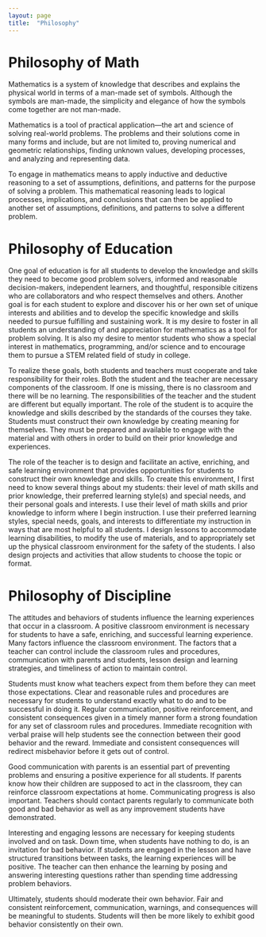 ```yaml
---
layout: page
title:  "Philosophy"
---
```


# Philosophy of Math

Mathematics is a system of knowledge that describes and explains the physical world in terms of a man-made set of symbols. Although the symbols are man-made, the simplicity and elegance of how the symbols come together are not man-made.

Mathematics is a tool of practical application—the art and science of solving real-world problems. The problems and their solutions come in many forms and include, but are not limited to, proving numerical and geometric relationships, finding unknown values, developing processes, and analyzing and representing data.

To engage in mathematics means to apply inductive and deductive reasoning to a set of assumptions, definitions, and patterns for the purpose of solving a problem. This mathematical reasoning leads to logical processes, implications, and conclusions that can then be applied to another set of assumptions, definitions, and patterns to solve a different problem.

# Philosophy of Education

One goal of education is for all students to develop the knowledge and skills they need to become good problem solvers, informed and reasonable decision-makers, independent learners, and thoughtful, responsible citizens who are collaborators and who respect themselves and others. Another goal is for each student to explore and discover his or her own set of unique interests and abilities and to develop the specific knowledge and skills needed to pursue fulfilling and sustaining work. It is my desire to foster in all students an understanding of and appreciation for mathematics as a tool for problem solving. It is also my desire to mentor students who show a special interest in mathematics, programming, and/or science and to encourage them to pursue a STEM related field of study in college.

To realize these goals, both students and teachers must cooperate and take responsibility for their roles. Both the student and the teacher are necessary components of the classroom. If one is missing, there is no classroom and there will be no learning. The responsibilities of the teacher and the student are different but equally important.
The role of the student is to acquire the knowledge and skills described by the standards of the courses they take. Students must construct their own knowledge by creating meaning for themselves. They must be prepared and available to engage with the material and with others in order to build on their prior knowledge and experiences.

The role of the teacher is to design and facilitate an active, enriching, and safe learning environment that provides opportunities for students to construct their own knowledge and skills. To create this environment, I first need to know several things about my students: their level of math skills and prior knowledge, their preferred learning style(s) and special needs, and their personal goals and interests. I use their level of math skills and prior knowledge to inform where I begin instruction. I use their preferred learning styles, special needs, goals, and interests to differentiate my instruction in ways that are most helpful to all students. I design lessons to accommodate learning disabilities, to modify the use of materials, and to appropriately set up the physical classroom environment for the safety of the students. I also design projects and activities that allow students to choose the topic or format. 

# Philosophy of Discipline
The attitudes and behaviors of students influence the learning experiences that occur in a classroom. A positive classroom environment is necessary for students to have a safe, enriching, and successful learning experience. Many factors influence the classroom environment. The factors that a teacher can control include the classroom rules and procedures, communication with parents and students, lesson design and learning strategies, and timeliness of action to maintain control.

Students must know what teachers expect from them before they can meet those expectations. Clear and reasonable rules and procedures are necessary for students to understand exactly what to do and to be successful in doing it. Regular communication, positive reinforcement, and consistent consequences given in a timely manner form a strong foundation for any set of classroom rules and procedures. Immediate recognition with verbal praise will help students see the connection between their good behavior and the reward. Immediate and consistent consequences will redirect misbehavior before it gets out of control.

Good communication with parents is an essential part of preventing problems and ensuring a positive experience for all students. If parents know how their children are supposed to act in the classroom, they can reinforce classroom expectations at home. Communicating progress is also important. Teachers should contact parents regularly to communicate both good and bad behavior as well as any improvement students have demonstrated.

Interesting and engaging lessons are necessary for keeping students involved and on task. Down time, when students have nothing to do, is an invitation for bad behavior. If students are engaged in the lesson and have structured transitions between tasks, the learning experiences will be positive. The teacher can then enhance the learning by posing and answering interesting questions rather than spending time addressing problem behaviors.

Ultimately, students should moderate their own behavior. Fair and consistent reinforcement, communication, warnings, and consequences will be meaningful to students. Students will then be more likely to exhibit good behavior consistently on their own.
